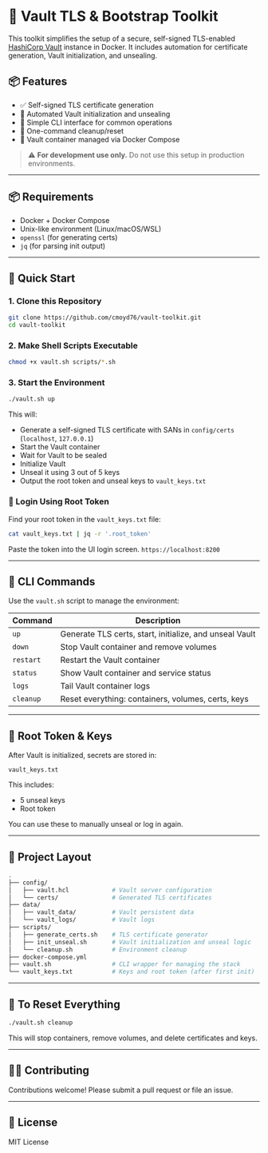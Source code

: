 # 🔐 Vault TLS & Bootstrap Toolkit

This toolkit simplifies the setup of a secure, self-signed TLS-enabled [HashiCorp Vault](https://www.vaultproject.io/) instance in Docker. It includes automation for certificate generation, Vault initialization, and unsealing.

## 📦 Features

- ✅ Self-signed TLS certificate generation
- 🔐 Automated Vault initialization and unsealing
- 🧰 Simple CLI interface for common operations
- 🧼 One-command cleanup/reset
- 🐳 Vault container managed via Docker Compose

> ⚠️ **For development use only.** Do not use this setup in production environments.

---

## 📦 Requirements

- Docker + Docker Compose
- Unix-like environment (Linux/macOS/WSL)
- `openssl` (for generating certs)
- `jq` (for parsing init output)

---

## 🚀 Quick Start

### 1. Clone this Repository

```bash
git clone https://github.com/cmoyd76/vault-toolkit.git
cd vault-toolkit
```

### 2. Make Shell Scripts Executable

```bash
chmod +x vault.sh scripts/*.sh
```

### 3. Start the Environment

```bash
./vault.sh up
```

This will:

- Generate a self-signed TLS certificate with SANs in `config/certs` (`localhost`, `127.0.0.1`)
- Start the Vault container
- Wait for Vault to be sealed
- Initialize Vault
- Unseal it using 3 out of 5 keys
- Output the root token and unseal keys to `vault_keys.txt`

### 🔐 Login Using Root Token

Find your root token in the `vault_keys.txt` file:

```bash
cat vault_keys.txt | jq -r '.root_token'
```

Paste the token into the UI login screen. `https://localhost:8200`

---

## 🧰 CLI Commands

Use the `vault.sh` script to manage the environment:

| Command   | Description                                           |
|-----------|-------------------------------------------------------|
| `up`      | Generate TLS certs, start, initialize, and unseal Vault |
| `down`    | Stop Vault container and remove volumes               |
| `restart` | Restart the Vault container                           |
| `status`  | Show Vault container and service status               |
| `logs`    | Tail Vault container logs                             |
| `cleanup` | Reset everything: containers, volumes, certs, keys    |

---


## 🔑 Root Token & Keys

After Vault is initialized, secrets are stored in:

```
vault_keys.txt
```

This includes:

- 5 unseal keys
- Root token

You can use these to manually unseal or log in again.

---

## 📁 Project Layout

```bash
.
├── config/
│   ├── vault.hcl            # Vault server configuration
│   └── certs/               # Generated TLS certificates
├── data/
│   ├── vault_data/          # Vault persistent data
│   └── vault_logs/          # Vault logs
├── scripts/
│   ├── generate_certs.sh    # TLS certificate generator
│   ├── init_unseal.sh       # Vault initialization and unseal logic
│   └── cleanup.sh           # Environment cleanup
├── docker-compose.yml
├── vault.sh                 # CLI wrapper for managing the stack
└── vault_keys.txt           # Keys and root token (after first init)
```

---

## 🧼 To Reset Everything

```bash
./vault.sh cleanup
```

This will stop containers, remove volumes, and delete certificates and keys.

---

## 🧑‍💻 Contributing

Contributions welcome! Please submit a pull request or file an issue.

---

## 📜 License

MIT License